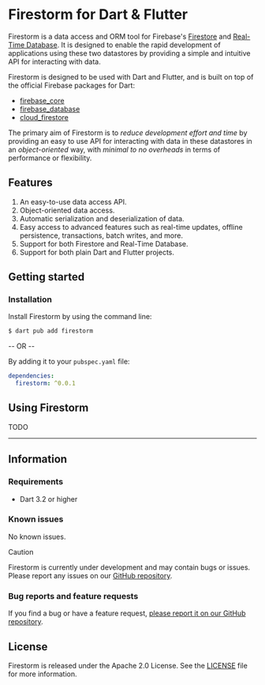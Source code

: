 <!-- 
This README describes the package. If you publish this package to pub.dev,
this README's contents appear on the landing page for your package.

For information about how to write a good package README, see the guide for
[writing package pages](https://dart.dev/tools/pub/writing-package-pages). 

For general information about developing packages, see the Dart guide for
[creating packages](https://dart.dev/guides/libraries/create-packages)
and the Flutter guide for
[developing packages and plugins](https://flutter.dev/to/develop-packages). 
-->

# Firestorm for Dart & Flutter

Firestorm is a data access and ORM tool for Firebase's <a href="https://firebase.google.com/docs/firestore">Firestore</a>
and <a href="https://firebase.google.com/docs/database">Real-Time Database</a>. It is designed to enable the rapid 
development of applications using these two datastores by providing a simple and intuitive API for interacting with data.

Firestorm is designed to be used with Dart and Flutter, and is built on top of the official Firebase packages for Dart:

- <a href="https://pub.dev/packages/firebase_core">firebase_core</a>
- <a href="https://pub.dev/packages/firebase_database">firebase_database</a>
- <a href="https://pub.dev/packages/cloud_firestore">cloud_firestore</a>

The primary aim of Firestorm is to _reduce development effort and time_ by providing an easy to use API for interacting with
data in these datastores in an _object-oriented_ way, with _minimal to no overheads_ in terms of performance or flexibility.

## Features

1. An easy-to-use data access API.
2. Object-oriented data access. 
3. Automatic serialization and deserialization of data.
4. Easy access to advanced features such as real-time updates, offline persistence, transactions, batch writes, and more.
5. Support for both Firestore and Real-Time Database.
6. Support for both plain Dart and Flutter projects.

## Getting started

### Installation

Install Firestorm by using the command line:

```bash
$ dart pub add firestorm
```

-- OR --

By adding it to your `pubspec.yaml` file:

```yaml
dependencies:
  firestorm: ^0.0.1
```

## Using Firestorm

TODO

---

## Information

### Requirements

- Dart 3.2 or higher

### Known issues

No known issues.

> [!CAUTION]
> Firestorm is currently under development and may contain bugs or issues. Please report any issues on our [GitHub repository](https://github.com/RayLabz/Firestorm/issues).

### Bug reports and feature requests

If you find a bug or have a feature request, [please report it on our GitHub repository](https://github.com/RayLabz/Firestorm/issues).

## License

Firestorm is released under the Apache 2.0 License. See the [LICENSE](../LICENSE) file for more information.

